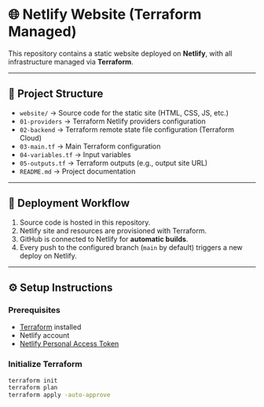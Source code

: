 # 🌐 Netlify Website (Terraform Managed)

This repository contains a static website deployed on **Netlify**, with all infrastructure managed via **Terraform**.

---

## 📂 Project Structure
- `website/` → Source code for the static site (HTML, CSS, JS, etc.)
- `01-providers` → Terraform Netlify providers configuration 
- `02-backend` → Terraform remote state file configuration (Terraform Cloud)
- `03-main.tf` → Main Terraform configuration
- `04-variables.tf` → Input variables
- `05-outputs.tf` → Terraform outputs (e.g., output site URL)
- `README.md` → Project documentation

---

## 🚀 Deployment Workflow
1. Source code is hosted in this repository.
2. Netlify site and resources are provisioned with Terraform.
3. GitHub is connected to Netlify for **automatic builds**.
4. Every push to the configured branch (`main` by default) triggers a new deploy on Netlify.

---

## ⚙️ Setup Instructions

### Prerequisites
- [Terraform](https://developer.hashicorp.com/terraform/downloads) installed  
- Netlify account  
- [Netlify Personal Access Token](https://docs.netlify.com/api/get-started/#authentication)

### Initialize Terraform
```bash
terraform init
terraform plan
terraform apply -auto-approve